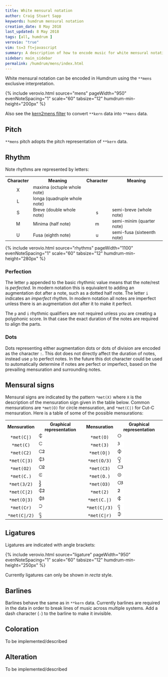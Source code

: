 ```yaml
---
title: White mensural notation
author: Craig Stuart Sapp
keywords: humdrum mensural notation
creation_date: 8 May 2018
last_updated: 8 May 2018
tags: [all, humdrum ]
verovio: "true"
vim: ts=3 ft=javascript
summary: A description of how to encode music for white mensural notation.
sidebar: main_sidebar
permalink: /humdrum/mens/index.html
---
```



White mensural notation can be encoded in Humdrum using the `**mens`
exclusive interpretation.

{% include verovio.html
	source="mens"
	pageWidth="950"
	evenNoteSpacing="1"
	scale="60"
	tabsize="12"
	humdrum-min-height="200px"
%}

<script type="application/json" id="mens">
**mens
*I"Contra
*clefC4
*k[]
*M2/1
*met(C|)
=1-
sp:D
siF
miE
miD
Mp:F
miG
=3-
MiA
MiB-
MiA
sid
mic
miB
sid
=5-
Mir
sic
miB
miA
=6-
Mp:c
mid
sie
=7-
sie
Sie
sp:e
sic
miB
miA
=10-
Mp:B
miA
MiB
Mic
=11-
siA
sid
=12-
*-
</script>

Also see the [kern2mens filter](/filters/kern2mens) to convert `**kern`
data into `**mens` data.

## Pitch ##

`**mens` pitch adopts the pitch representation of `**kern` data.

## Rhythm ##

Note rhythms are represented by letters:

<style>

.dense td {
	padding-top: 1px;
	padding-bottom: 1px;
	margin-top: 0;
	margin-bottom: 0;
}

.twocol td:first-child { width: 10%; text-align: center; vertical-align: middle}
.twocol td:nth-child(2) { width: 40%; vertical-align: middle}
.twocol td:nth-child(3) { width: 10%; text-align: center; vertical-align: middle}
.twocol td:nth-child(4) { width: 40%; vertical-align: middle}

.onecol td:first-child { width: 20%; text-align: center; vertical-align: middle}
.onecol td:nth-child(2) { width: 80%; vertical-align: middle}

</style>


<table class="dense twocol">
<tr><th>Character</th><th> Meaning</th>                             <th>Character</th><th> Meaning</th>  </tr>
<tr><td> X </td><td> maxima (octuple whole note)</td>    <td>   </td>  <td> </td>            </tr>
<tr><td> L </td><td> longa (quadruple whole note)</td>     <td>   </td>  <td> </td>            </tr>
<tr><td> S </td><td> Breve (double whole note)</td>     <td> s </td>  <td> semi-breve (whole note) </td>  </tr>
<tr><td> M </td><td> Minima (half note)</td>     <td> m </td>  <td> semi-minim  (quarter note) </td> </tr>
<tr><td> U </td><td> Fusa (eighth note)</td>       <td> u </td>  <td> semi-fusa (sixteenth note) </td>   </tr>
</table>


{% include verovio.html
	source="rhythms"
	pageWidth="1100"
	evenNoteSpacing="1"
	scale="60"
	tabsize="12"
	humdrum-min-height="280px"
%}

<script type="application/json" id="rhythms">
**mens	**mens
*I"Rests	*I"Notes
*clefC3	*clefC3
Xr	Xc
Lr	Lc
Sr	Sc
sr	sc
Mr	Mc
mr	mc
Ur	Uc
ur	uc
=||	=||
*-	*-

</script>


### Perfection ###

The letter `p` appended to the basic rhythmic value means that the note/rest
is *perfected*.  In modern notation this is equivalent to adding an augmentation
dot after a note, such as a dotted half note.  The letter `i` indicates
an *imperfect* rhythm.  In modern notation all notes are imperfect unless there
is an augmentation dot after it to make it perfect.

The `p` and `i` rhythmic qualifiers are not required unless you are creating
a polyphonic score.  In that case the exact duration of the notes are required
to align the parts.


### Dots ###

Dots representing either augmentation dots or dots of division are encoded
as the character `:`.  This dot does not directly affect the duration of
notes, instead use `p` to perfect notes.  In the future this dot character could
be used to automatically determine if notes are perfect or imperfect,
based on the prevailing mensuration and surrounding notes.

## Mensural signs ##

Mensural signs are indicated by the pattern `*met(X)` where `X` is the
description of the mensuration sign given in the table below.  Common
mensurations are `*met(O)` for circle mensuration, and `*met(C|)` for
Cut-C mensuration.  Here is a table of some of the possible mensurations:


<table class="dense twocol">
<tr><th>Mensuration</th><th> Graphical representation</th>                             <th>Mensuration</th><th> Graphical representation</th>  </tr>

<tr>
	<td> <tt>*met(C|)</tt> </td><td>  <img style="height:20px" src="c-pipe.svg"> </td>    
	<td> <tt>*met(O)</tt>  </td>  <td> <img style="height:20px" src="o.svg"> </td>
</tr>

<tr>
	<td> <tt>*met(C)</tt> </td><td>  <img style="height:20px" src="c.svg"> </td>    
	<td> <tt>*met(3)</tt>  </td>  <td> <img style="height:20px" src="n3.svg"> </td>
</tr>

<tr>
	<td> <tt>*met(C2)</tt> </td><td>  <img style="height:20px" src="c-2.svg"> </td>    
	<td> <tt>*met(O|)</tt>  </td>  <td> <img style="height:20px" src="o-pipe.svg"> </td>
</tr>

<tr>
	<td> <tt>*met(C|3)</tt> </td><td>  <img style="height:20px" src="c-pipe-3.svg"> </td>    
	<td> <tt>*met(O/3)</tt>  </td>  <td> <img style="height:20px" src="o-over-3.svg"> </td>
</tr>

<tr>
	<td> <tt>*met(O2)</tt> </td><td>  <img style="height:20px" src="o-2.svg"> </td>    
	<td> <tt>*met(C3)</tt>  </td>  <td> <img style="height:20px" src="c-3.svg"> </td>
</tr>

<tr>
	<td> <tt>*met(C.)</tt> </td><td>  <img style="height:20px" src="c-dot.svg"> </td>    
	<td> <tt>*met(O.)</tt>  </td>  <td> <img style="height:20px" src="o-dot.svg"> </td>
</tr>

<tr>
	<td> <tt>*met(3/2)</tt> </td><td>  <img style="height:20px" src="n3-over-2.svg"> </td>    
	<td> <tt>*met(O3)</tt>  </td>  <td> <img style="height:20px" src="o-3.svg"> </td>
</tr>

<tr>
	<td> <tt>*met(C|2)</tt> </td><td>  <img style="height:20px" src="c-pipe-2.svg"> </td>    
	<td> <tt>*met(2)</tt>  </td>  <td> <img style="height:20px" src="n2.svg"> </td>
</tr>

<tr>
	<td> <tt>*met(O|3)</tt> </td><td>  <img style="height:20px" src="o-pipe-3.svg"> </td>    
	<td> <tt>*met(C.|)</tt>  </td>  <td> <img style="height:20px" src="c-dot-pipe.svg"> </td>
</tr>

<tr>
	<td> <tt>*met(Cr)</tt> </td><td>  <img style="height:20px" src="c-reverse.svg"> </td>    
	<td> <tt>*met(C|/3)</tt>  </td>  <td> <img style="height:20px" src="c-pipe-over-3.svg"> </td>
</tr>

<tr>
	<td> <tt>*met(C|/2)</tt> </td><td>  <img style="height:20px" src="c-pipe-over-2.svg"> </td>    
	<td> <tt>*met(C|r)</tt>  </td>  <td> <img style="height:20px" src="c-pipe-reverse.svg"> </td>
</tr>


</table>

## Ligatures ##

Ligatures are indicated with angle brackets:

{% include verovio.html
	source="ligature"
	pageWidth="950"
	evenNoteSpacing="1"
	scale="60"
	tabsize="12"
	humdrum-min-height="250px"
%}

<script type="application/x-humdrum" id="ligature">
**mens
*clefC3
*met(C|)
Sic
&lt;sif
sie&gt;
Mid
Mic
siB
Sic
*-
</script>

Currently ligatures can only be shown in *recta* style.


## Barlines ##

Barlines behave the same as in `**kern` data.  Currently barlines are required
in the data in order to break lines of music across multiple systems.  Add a dash
character (`-`) to the barline to make it invisible.


## Coloration ##

To be implemented/described


## Alteration ##

To be implemented/described


